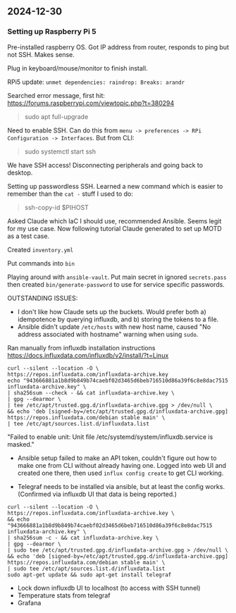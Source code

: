 ## 2024-12-30

### Setting up Raspberry Pi 5

Pre-installed raspberry OS. Got IP address from router, responds to ping but
not SSH. Makes sense.

Plug in keyboard/mouse/monitor to finish install.

RPi5 update: `unmet dependencies: raindrop: Breaks: arandr`

Searched error message, first hit: https://forums.raspberrypi.com/viewtopic.php?t=380294

> sudo apt full-upgrade

Need to enable SSH. Can do this from `menu -> preferences -> RPi Configuration
-> Interfaces`. But from CLI:

> sudo systemctl start ssh

We have SSH access! Disconnecting peripherals and going back to desktop.

Setting up passwordless SSH. Learned a new command which is easier to remember
than the `cat -` stuff I used to do:

> ssh-copy-id $PIHOST

Asked Claude which IaC I should use, recommended Ansible. Seems legit for my
use case. Now following tutorial Claude generated to set up MOTD as a test case.

Created `inventory.yml`

Put commands into `bin`

Playing around with `ansible-vault`. Put main secret in ignored `secrets.pass`
then created `bin/generate-password` to use for service specific passwords.


OUTSTANDING ISSUES:
* I don't like how Claude sets up the buckets. Would prefer both a) idempotence by querying influxdb, and b) storing the tokens to a file.
* Ansible didn't update `/etc/hosts` with new host name, caused "No address associated with hostname" warning when using `sudo`.

Ran manually from influxdb installation instructions https://docs.influxdata.com/influxdb/v2/install/?t=Linux 

```
curl --silent --location -O \
https://repos.influxdata.com/influxdata-archive.key
echo "943666881a1b8d9b849b74caebf02d3465d6beb716510d86a39f6c8e8dac7515  influxdata-archive.key" \
| sha256sum --check - && cat influxdata-archive.key \
| gpg --dearmor \
| tee /etc/apt/trusted.gpg.d/influxdata-archive.gpg > /dev/null \
&& echo 'deb [signed-by=/etc/apt/trusted.gpg.d/influxdata-archive.gpg] https://repos.influxdata.com/debian stable main' \
| tee /etc/apt/sources.list.d/influxdata.list
```

"Failed to enable unit: Unit file /etc/systemd/system/influxdb.service is masked."

* Ansible setup failed to make an API token, couldn't figure out how to make one from CLI without already having one. Logged into web UI and created one there, then used `influx config create` to get CLI working.


* Telegraf needs to be installed via ansible, but at least the config works. (Confirmed via influxdb UI that data is being reported.)

```
curl --silent --location -O \
https://repos.influxdata.com/influxdata-archive.key \
&& echo "943666881a1b8d9b849b74caebf02d3465d6beb716510d86a39f6c8e8dac7515  influxdata-archive.key" \
| sha256sum -c - && cat influxdata-archive.key \
| gpg --dearmor \
| sudo tee /etc/apt/trusted.gpg.d/influxdata-archive.gpg > /dev/null \
&& echo 'deb [signed-by=/etc/apt/trusted.gpg.d/influxdata-archive.gpg] https://repos.influxdata.com/debian stable main' \
| sudo tee /etc/apt/sources.list.d/influxdata.list
sudo apt-get update && sudo apt-get install telegraf
```

* Lock down influxdb UI to localhost (to access with SSH tunnel)
* Temperature stats from telegraf
* Grafana
